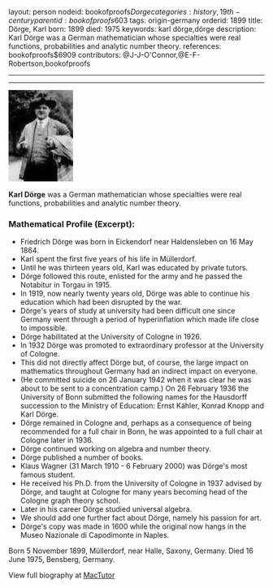 layout: person
nodeid: bookofproofs$Dorge
categories: history,19th-century
parentid: bookofproofs$603
tags: origin-germany
orderid: 1899
title: Dörge, Karl
born: 1899
died: 1975
keywords: karl dörge,dörge
description: Karl Dörge was a German mathematician whose specialties were real functions, probabilities and analytic number theory.
references: bookofproofs$6909
contributors: @J-J-O'Connor,@E-F-Robertson,bookofproofs

---



---

![Dorge.jpg](https://github.com/bookofproofs/bookofproofs.github.io/blob/main/_sources/_assets/images/portraits/Dorge.jpg?raw=true)

**Karl Dörge** was a German mathematician whose specialties were real functions, probabilities and analytic number theory.

### Mathematical Profile (Excerpt):
* Friedrich Dörge was born in Eickendorf near Haldensleben on 16 May 1864.
* Karl spent the first five years of his life in Müllerdorf.
* Until he was thirteen years old, Karl was educated by private tutors.
* Dörge followed this route, enlisted for the army and he passed the Notabitur in Torgau in 1915.
* In 1919, now nearly twenty years old, Dörge was able to continue his education which had been disrupted by the war.
* Dörge's years of study at university had been difficult one since Germany went through a period of hyperinflation which made life close to impossible.
* Dörge habilitated at the University of Cologne in 1926.
* In 1932 Dörge was promoted to extraordinary professor at the University of Cologne.
* This did not directly affect Dörge but, of course, the large impact on mathematics throughout Germany had an indirect impact on everyone.
* (He committed suicide on 26 January 1942 when it was clear he was about to be sent to a concentration camp.) On 26 February 1936 the University of Bonn submitted the following names for the Hausdorff succession to the Ministry of Education: Ernst Kähler, Konrad Knopp and Karl Dörge.
* Dörge remained in Cologne and, perhaps as a consequence of being recommended for a full chair in Bonn, he was appointed to a full chair at Cologne later in 1936.
* Dörge continued working on algebra and number theory.
* Dörge published a number of books.
* Klaus Wagner (31 March 1910 - 6 February 2000) was Dörge's most famous student.
* He received his Ph.D. from the University of Cologne in 1937 advised by Dörge, and taught at Cologne for many years becoming head of the Cologne graph theory school.
* Later in his career Dörge studied universal algebra.
* We should add one further fact about Dörge, namely his passion for art.
* Dörge's copy was made in 1600 while the original now hangs in the Museo Nazionale di Capodimonte in Naples.

Born 5 November 1899, Müllerdorf, near Halle, Saxony, Germany. Died 16 June 1975, Bensberg, Germany.

View full biography at [MacTutor](https://mathshistory.st-andrews.ac.uk/Biographies/Dorge/)
